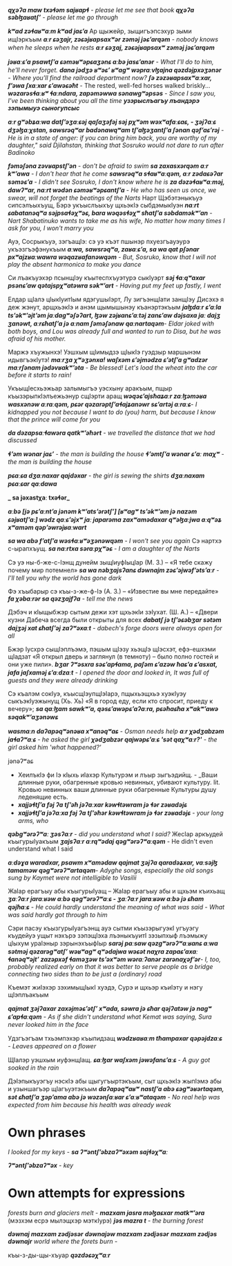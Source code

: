 **_qχəʔa maw txəɬəm sajʁapɬ_** - _please let me see that book_
**_qχəʔa səbɮaʁatʃʼ_** - _please let me go through_

**_kʷad zəɬaʁʷaːm kʷad jaɕʼa_**
Ар щыжейр, зыщигъэпсэхур зыми ищIэркъым
**_aːr ɕəʒajr, zəɕəjʁapsaxʷər zəməj jəɕʼarqəm_** - _nobody knows when he sleeps when he rests_
**_aːr ɕəʒaj, zəɕəjʁapsaxʷ zəməj jəɕʼarqəm_**

**_jəʁaːɕʼa      psawtʃʼa      ɕəməʁʷəpɕaʒənɕ    aːbə     jasɕʼanər_** - _What I'll do to him, he'll never forget._
**_dana jədʒə ʁʷəɕʼ ʁʷagʷ wəpraːvɮajna qəzdəjpxəʒənər_** - _Where you'll find the railroad department now?_
**_ʃə zəzəʁapsaxʷaːxar, fʼəwa ʃxaːxar ɕʼawəɕəħt_** - The rested, well-fed horses walked briskly...
**_wəzarəsɬaːʁʷ ɬaːndara, zapəməwwa sənawgʷəpsəs_** - _Since I saw you, I've been thinking about you all the time_
**_узэрыслъагъу лъандэрэ зэпымыуэ сыногупсыс_**

**_aːr gʷəbʑaːwa datʃʼəʒaːɕəj qaʃaʒəfəj səj pχʷəm wəxʷafaːɕaɕ, - ʒəjʔaːɕ dʒəɮaːχstan, sawsrəqʷar badənawqʷam tʃʼaɮəʒantʃʼa ʃənan qəfʼaɕʼrəj_** - _He is in a state of anger: if you can bring him back, you are worthy of my daughter," said Djilahstan, thinking that Sosruko would not dare to run after Badinoko_

**_fəməʃəna zəvʁapstʃʼən_** - _don't be afraid to swim_
**_sa zaxasxərqəm aːr kʷʼawa_** - _I don't hear that he come_
**_sawsrəqʷa sɬaʁʷaːqəm, aːr zədaɕəʔar səməɕʼa_** - _I didn't see Sosruko, I don't know where he is_
**_za dəzəɬaʁʷaːməj, dawʔʷar, naːrt wədən ɕəməʁʷəpɕantʃʼa_** - _He who has seen us once, we swear, will not forget the beatings of the Narts_
Нарт Щэбэтэныкъуэ сипсэлъыхъущ, Бэрэ укъыслъыхъу щхьэкIэ сыбдэмыкIуэн
**_naːrt ɕabatanəqʷa səjpsaɬəχʷəɕ, bara wəqəsɬəχʷ sħatʃʼa səbdaməkʷʼan_** - _Nart Shabatinuko wants to take me as his wife, No matter how many times I ask for you, I won't marry you_

Ауэ, Сосрыкъуэ, зэгъащIэ: сэ уэ къэт пшынэр пхуезгъауэурэ укъэзгъэфэнукъым
**_aːwa, sawsrəqʷa, zaʁaːɕʼa, sa wa qat pʃənar pxʷajzʁaːwawra wəqazʁafanəwqəm_** - _But, Sosruko, know that I will not play the absent harmonica to make you dance_

Си лъакъуэхэр псынщIэу къытеспхъуэтурэ сыкIуэрт
**_səj ɬaːqʷaxar psənɕʼaw qətajspχʷatəwra səkʷʼart_** - _Having put my feet up fastly, I went_

Елдар щIалэ цIыкIуитIым ядэгушыIэрт, Лу зигъэнщIати занщIэу Дисэхэ я деж жэнут, арщхьэкIэ и анэм щымышынэу къанэртэкъым
**_jaɮdaːr ɕʼaːla tsʼəkʷʼəjtʼəm jaːdagʷəʃəʔart, ɮəw zəjʁanɕʼaːtəj zanɕʼaw dəjsaxa jaː dajʒ ʒanəwt, aːrɕħatʃʼa jə aːnam ʃəməʃənaw qaːnartaqəm_**- _Eldar joked with both boys, and Lou was already full and wanted to run to Disa, but he was afraid of his mother._

Маржэ хъужынхэ! Уэшхым щIимыдзэ щIыкIэ гуэдзыр маршынэм идывгъэкIутэ!
**_maːrʒa χʷəʒənxa! waʃxəm ɕʼəjmədza ɕʼətʃʼa gʷadzər maːrʃənam jədəvʁakʷʼəta_** - _Be blessed! Let's load the wheat into the car before it starts to rain!_

УкъыщIесхьэжьар залымыгъэ уэсхыну аракъым, пщыр къызэрыпкIэлъежьэнур сщIэрти аращ
**_wəqəɕʼajsħaʑaːr zaːɮəməʁa wasxənəw aːraːqəm, pɕər qəzarəptʃʼaɬajʑanəwr sɕʼartəj aːraːɕ_**- _I kidnapped you not because I want to do (you) harm, but because I know that the prince will come for you_

**_da dəzapsaːɬawəra qatkʷʼəħərt_** - _we travelled the distance that we had discussed_

**_ɬʼəm wənar jaɕʼ_** - _the man is building the house_
**_ɬʼəmtʃʼa wənar ɕʼaː maχʷ_** - _the man is building the house_

**_pɕaːɕa dʒaːnaxar qajdəxar_** - _the girl is sewing the shirts_
**_dʒaːnaxam pɕaːɕar qaːdawa_**

**_ sa jəxastχaː txəɬər_**


**_aːbə [jə pɕʼaːntʼa jənəm kʷʼatsʼərətʃʼ] [ʁʷagʷ tsʼəkʷʼəm jə nazəm ɕəjʁatʃʼaː] wədz qaːɕʼəjxʷ jaː japarəma zaxʷamədaxar qʷəɮaːjwa aːqʷəʑ xʷaməm qəpʼəwrəjʁaːwart_**

**_sa wa abə fʼatʃʼa wəsɬaːʁʷəʒənəwqəm_** - _I won't see you again_
Сэ нартхэ с-ырапхъущ.
**_sa naːrtxa səraːpχʷəɕ_** - _I am a daughter of the Narts_

Сэ уэ ны-б-же-с-Iэнщ дунейм зыщIиуфIыцIар (М. З.) – «Я тебе скажу почему мир потемнел»
**_sa wa nəbʒajsʔanɕ dəwnajm zəɕʼəjwəfʼətsʼaːr_** - _I'll tell you why the world has gone dark_

Фэ хъыбарыр сэ къы-з-же-ф-Iэ (А. З.) – «Известие вы мне передайте»
**_fa χəbaːrər sa qəzʒajfʔa_** - _tell me the news_

Дэбэч и кIыщыбжэр сытым дежи хэт щхьэкIи зэIухат. (Ш. А.) – «Двери кузни Дабеча всегда были открыты для всех
**_dabatʃ jə tʃʼəɕəbʒar sətəm dajʒəj xat ɕħatʃʼəj zaʔʷəxaːt_** - _dabech's forge doors were always open for all_

Бжэр Iусхрэ сыщIэплъэмэ, пэшым щIэзу хьэщIэ щIэсхэт, ефэ-ешхэми щIадзат «Я открыл дверь и заглянул (в темноту) – было полно гостей и они уже пили».
**_bʒar ʔʷəsxra səɕʼapɬama, paʃəm ɕʼazəw ħaɕʼa ɕʼasxat, jafa jaʃxaməj ɕʼaːdzaːt_** - _I opened the door and looked in, It was full of guests and they were already drinking_

Сэ къалэм сокIуэ, къысщIэупщIэIарэ, пщыхьэщхьэ хуэкIуэу сыкъэкIуэжынущ (Хь. Хь) «Я в город еду, если кто спросит, приеду к вечеру»;
**_sa qaːɮam sawkʷʼa, qəsɕʼawəpɕʼaʔaːra, pɕəħaɕħa xʷakʷʼawə səqakʷʼaʒənəwɕ_**

**_wasmaːn daʔapəqʷənəʁa xʷanəqʷaɕ_** - _Osman needs help_
**_aːr χədʒabzəm jaɬaʔʷaːɕ_** - _he asked the girl_
**_χədʒabzər qajwəpɕʼaːɕ 'sət qaχʷaːr?'_** - _the girl asked him 'what happened?'_   

jənəʔʷaɕ

- ХеилъкIэ фи Iэ кIыхь иIахэр Культурэм и лъыр зыгъэдийщ. - _Ваши длинные руки, обагренные кровью невинных, убивают культуру. lit. Кровью невинных ваши длинные руки обагренные Культуры душу леденящие есть.
- **_xajjəɬtʃʼa fəj ʔa tʃʼəħ jəʔaːxar kəwɬtəwram jə ɬər zəʁadəjɕ_**
- **_xajjəɬtʃʼa jəʔaːxa fəj ʔa tʃʼəħər kəwɬtəwram jə ɬər zəʁadəjɕ_** - _your long arms, who_


**_qəbgʷərəʔʷaː ʒəsʔaːr_** - _did you understand what I said?_
ЖесIар аркъудей къыгурыIуакъым
**_ʒajsʔaːr aːrqʷədaj qəgʷərəʔʷaːqəm_** - He didn't even understand what I said

**_aːdəɣa waradxar, psawm xʷamədaw qajmat ʒəjʔa qaradəʑxar, vaːsəjɮ tamaməw qəgʷərəʔʷartaqəm_**- _Adyghe songs, especially the old songs sung by Kaymet were not intelligible to Vasilii_

ЖаIар ерагъыу абы къыгурыIуащ – ЖаIар ерагъыу абы и щхьэм къихьащ
**_ʒaːʔaːr jaraːʁəw aːbə qəgʷərəʔʷaːɕ - ʒaːʔaːr jaraːʁəw aːbə jə ɕħam qəjħaːɕ_** - _He could hardly understand the meaning of what was said - What was said hardly got through to him_	

Сэри пасэу къызгурыIуагъэнщ ауэ сытми къызэрыгуэкI угъуэгу къудейуэ ущыт нэхърэ зэпэщIэха лъэныкъуитI зэзыпхыф лъэмыжу цIыхум ураIэныр зэрынэхъыфIыр
**_sarəj paːsaw qəzgʷərəʔʷaːʁanɕ aːwa sətməj qəzarəgʷatʃʼ wəʁʷagʷ qʷədajwa wəɕət naχra zapaɕʼaxaː ɬanəqʷəjtʼ zazəpxəf ɬaməʒəw tsʼəxʷəm wəraːʔanər zarənaχəfʼər_**- _I, too, probably realized early on that it was better to serve people as a bridge connecting two sides than to be just a (ordinary) road_


Къемэт жиIэхэр зэхимыщIыкI хуэдэ, Сурэ и щхьэр къиIэту и нэгу щIэплъакъым

**_qajmat ʒəjʔaxar zaxəjməɕʼətʃʼ xʷada, səwra jə ɕħar qəjʔatəw jə nagʷ ɕʼapɬaːqəm_** - _As if she didn't understand what Kemat was saying, Sura never looked him in the face_

Удзгъэгъам тхьэмпэхэр къыпидзащ
**_wədzʁaʁaːm tħampaxar qəpəjdzaːɕ_** - _Leaves appeared on a flower_


ЩIалэр уэшхым иуфэнщIащ.
**_ɕaːɮar waʃxəm jəwəfanɕʼaːɕ_** - _A guy got soaked in the rain_

ДэIэпыкъуэгъу нэскIэ абы щыгугъыртэкъым, сыт щхьэкIэ жыпIэмэ абы и узыншагъэр щIагъуэтэкъым
**_daʔapəqʷaʁʷ nastʃʼa abə ɕəgʷəʁərtaqəm, sət ɕħatʃʼa ʒəpʼama abə jə wəzənʃaːʁar ɕʼaːʁʷataqəm_** - _No real help was expected from him because his health was already weak_



# Own phrases
_I looked for my keys_ - **_sa ʔʷəntʃʼəbzaʔʷəxəm sajɬəχʷaː_**

**_ʔʷəntʃʼəbzaʔʷəx_** - _key_

# Own attempts for expressions
_forests burn and glaciers melt_ - **_mazxam jasra məɮaɕxar matkʷʼəra_** (мэзхэм есрэ мылэщxэр мэткIурэ)
**_jəs mazra t_** - _the burning forest_


**_dəwnaj mazxam zədjəsər_**
**_dəwnajəw mazxam zədjəsər_**
**_mazxam zədjəs dəwnajr_**
_world where the forets burn_ - 

къы-з-ды-щы-хъуар
**_qəzdəɕəχʷaːr_**